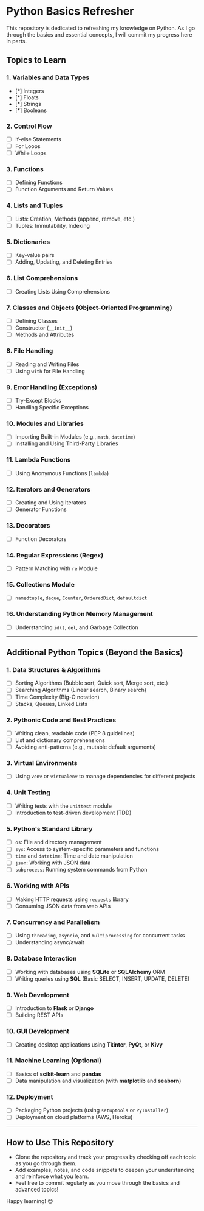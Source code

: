 # Python Basics Refresher

This repository is dedicated to refreshing my knowledge on Python. As I go through the basics and essential concepts, I will commit my progress here in parts.

## Topics to Learn

### 1. **Variables and Data Types**
- [*] Integers
- [*] Floats
- [*] Strings
- [*] Booleans

### 2. **Control Flow**
- [ ] If-else Statements
- [ ] For Loops
- [ ] While Loops

### 3. **Functions**
- [ ] Defining Functions
- [ ] Function Arguments and Return Values

### 4. **Lists and Tuples**
- [ ] Lists: Creation, Methods (append, remove, etc.)
- [ ] Tuples: Immutability, Indexing

### 5. **Dictionaries**
- [ ] Key-value pairs
- [ ] Adding, Updating, and Deleting Entries

### 6. **List Comprehensions**
- [ ] Creating Lists Using Comprehensions

### 7. **Classes and Objects (Object-Oriented Programming)**
- [ ] Defining Classes
- [ ] Constructor (`__init__`)
- [ ] Methods and Attributes

### 8. **File Handling**
- [ ] Reading and Writing Files
- [ ] Using `with` for File Handling

### 9. **Error Handling (Exceptions)**
- [ ] Try-Except Blocks
- [ ] Handling Specific Exceptions

### 10. **Modules and Libraries**
- [ ] Importing Built-in Modules (e.g., `math`, `datetime`)
- [ ] Installing and Using Third-Party Libraries

### 11. **Lambda Functions**
- [ ] Using Anonymous Functions (`lambda`)

### 12. **Iterators and Generators**
- [ ] Creating and Using Iterators
- [ ] Generator Functions

### 13. **Decorators**
- [ ] Function Decorators

### 14. **Regular Expressions (Regex)**
- [ ] Pattern Matching with `re` Module

### 15. **Collections Module**
- [ ] `namedtuple`, `deque`, `Counter`, `OrderedDict`, `defaultdict`

### 16. **Understanding Python Memory Management**
- [ ] Understanding `id()`, `del`, and Garbage Collection

---

## Additional Python Topics (Beyond the Basics)

### 1. **Data Structures & Algorithms**
- [ ] Sorting Algorithms (Bubble sort, Quick sort, Merge sort, etc.)
- [ ] Searching Algorithms (Linear search, Binary search)
- [ ] Time Complexity (Big-O notation)
- [ ] Stacks, Queues, Linked Lists

### 2. **Pythonic Code and Best Practices**
- [ ] Writing clean, readable code (PEP 8 guidelines)
- [ ] List and dictionary comprehensions
- [ ] Avoiding anti-patterns (e.g., mutable default arguments)

### 3. **Virtual Environments**
- [ ] Using `venv` or `virtualenv` to manage dependencies for different projects

### 4. **Unit Testing**
- [ ] Writing tests with the `unittest` module
- [ ] Introduction to test-driven development (TDD)

### 5. **Python's Standard Library**
- [ ] `os`: File and directory management
- [ ] `sys`: Access to system-specific parameters and functions
- [ ] `time` and `datetime`: Time and date manipulation
- [ ] `json`: Working with JSON data
- [ ] `subprocess`: Running system commands from Python

### 6. **Working with APIs**
- [ ] Making HTTP requests using `requests` library
- [ ] Consuming JSON data from web APIs

### 7. **Concurrency and Parallelism**
- [ ] Using `threading`, `asyncio`, and `multiprocessing` for concurrent tasks
- [ ] Understanding async/await

### 8. **Database Interaction**
- [ ] Working with databases using **SQLite** or **SQLAlchemy** ORM
- [ ] Writing queries using **SQL** (Basic SELECT, INSERT, UPDATE, DELETE)

### 9. **Web Development**
- [ ] Introduction to **Flask** or **Django**
- [ ] Building REST APIs

### 10. **GUI Development**
- [ ] Creating desktop applications using **Tkinter**, **PyQt**, or **Kivy**

### 11. **Machine Learning (Optional)**
- [ ] Basics of **scikit-learn** and **pandas**
- [ ] Data manipulation and visualization (with **matplotlib** and **seaborn**)

### 12. **Deployment**
- [ ] Packaging Python projects (using `setuptools` or `PyInstaller`)
- [ ] Deployment on cloud platforms (AWS, Heroku)

---

## How to Use This Repository
- Clone the repository and track your progress by checking off each topic as you go through them.
- Add examples, notes, and code snippets to deepen your understanding and reinforce what you learn.
- Feel free to commit regularly as you move through the basics and advanced topics!

Happy learning! 😊
